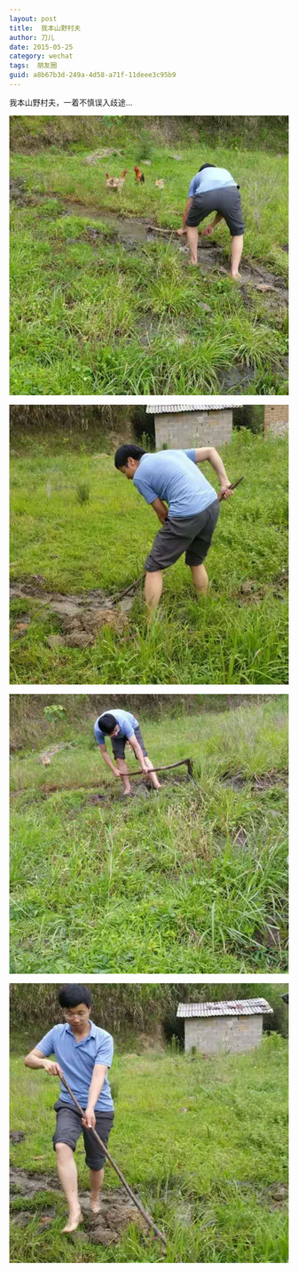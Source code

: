 ```yaml
---
layout: post
title:  我本山野村夫
author:	刀儿
date: 2015-05-25
category: wechat
tags:  朋友圈
guid: a8b67b3d-249a-4d58-a71f-11deee3c95b9
---
```


我本山野村夫，一着不慎误入歧途…

![](/assets/i/work_at_hometown/1.jpg)

![](/assets/i/work_at_hometown/2.jpg)

![](/assets/i/work_at_hometown/3.jpg)

![](/assets/i/work_at_hometown/4.jpg)
